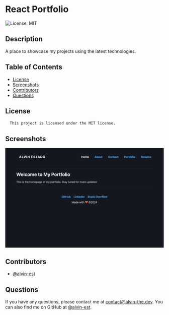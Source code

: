 # React Portfolio
![License: MIT](https://img.shields.io/badge/License-MIT-yellow.svg)
## Description
A place to showcase my projects using the latest technologies.
## Table of Contents
- [License](#license)
- [Screenshots](#screenshots)
- [Contributors](#Contributors)
- [Questions](#questions)
## License
      This project is licensed under the MIT license.
## Screenshots
![Screenshot](./misc/screenshot.png) 
## Contributors
- [@alvin-est](https://github.com/alvin-est)
## Questions
If you have any questions, please contact me at [contact@alvin-the.dev](mailto:contact@alvin-the.dev). You can also find me on GitHub at [@alvin-est](https://github.com/alvin-est).  
